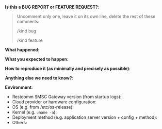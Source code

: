 <!-- This form is for bug reports and feature requests ONLY! 

If you're looking for help check [Stack Overflow](https://stackoverflow.com/questions/tagged/restcomm).
-->

**Is this a BUG REPORT or FEATURE REQUEST?**:

> Uncomment only one, leave it on its own line, delete the rest of these comments: 
>
> /kind bug
>
> /kind feature


**What happened**:

**What you expected to happen**:

**How to reproduce it (as minimally and precisely as possible)**:


**Anything else we need to know?**:

**Environment**:
- Restcomm SMSC Gateway version (from startup logs):
- Cloud provider or hardware configuration:
- OS (e.g. from /etc/os-release):
- Kernel (e.g. `uname -a`):
- Deployment method (e.g. application server version + config + method):
- Others:
